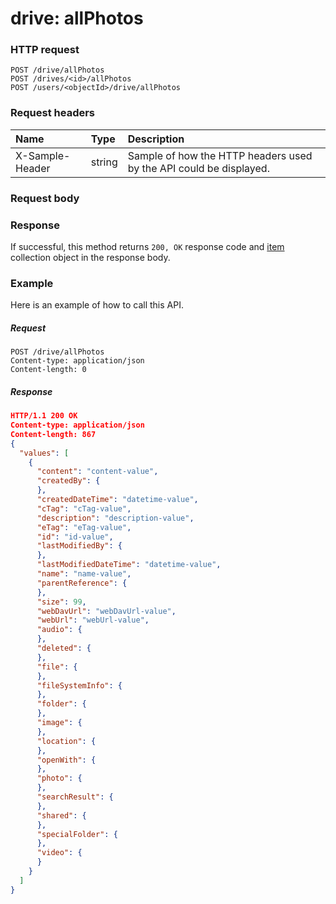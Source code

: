 # drive: allPhotos


### HTTP request
```http
POST /drive/allPhotos
POST /drives/<id>/allPhotos
POST /users/<objectId>/drive/allPhotos

```
### Request headers
| Name       | Type | Description|
|:---------------|:--------|:----------|
| X-Sample-Header  | string  | Sample of how the HTTP headers used by the API could be displayed.|

### Request body

### Response
If successful, this method returns `200, OK` response code and [item](../resources/item.md) collection object in the response body.

### Example
Here is an example of how to call this API.
##### Request
```http
POST /drive/allPhotos
Content-type: application/json
Content-length: 0
```
##### Response
```json
HTTP/1.1 200 OK
Content-type: application/json
Content-length: 867
{
  "values": [
    {
      "content": "content-value",
      "createdBy": {
      },
      "createdDateTime": "datetime-value",
      "cTag": "cTag-value",
      "description": "description-value",
      "eTag": "eTag-value",
      "id": "id-value",
      "lastModifiedBy": {
      },
      "lastModifiedDateTime": "datetime-value",
      "name": "name-value",
      "parentReference": {
      },
      "size": 99,
      "webDavUrl": "webDavUrl-value",
      "webUrl": "webUrl-value",
      "audio": {
      },
      "deleted": {
      },
      "file": {
      },
      "fileSystemInfo": {
      },
      "folder": {
      },
      "image": {
      },
      "location": {
      },
      "openWith": {
      },
      "photo": {
      },
      "searchResult": {
      },
      "shared": {
      },
      "specialFolder": {
      },
      "video": {
      }
    }
  ]
}
```

<!-- uuid: 200c056e-3a2f-4afc-a248-b5f17dfcb8b9
2015-10-12 23:28:10 UTC -->
